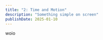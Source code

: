 ```yaml
---
title: "2: Time and Motion"
description: "Something simple on screen"
publishDate: 2025-01-10
---
```

woio